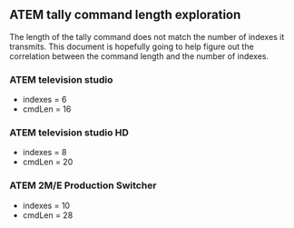 ## ATEM tally command length exploration
The length of the tally command does not match the number of indexes it transmits.
This document is hopefully going to help figure out the correlation between the command length and the number of indexes.

### ATEM television studio
* indexes = 6
* cmdLen = 16

### ATEM television studio HD
* indexes = 8
* cmdLen = 20

### ATEM 2M/E Production Switcher
* indexes = 10
* cmdLen = 28
